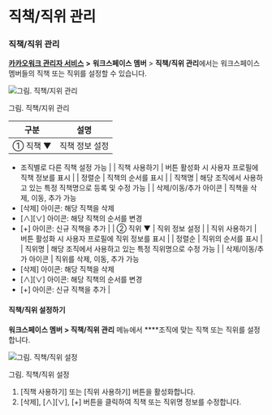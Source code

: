 # 직책/직위 관리

### 직책/직위 관리

[**카카오워크 관리자 서비스**](https://admin.kakaowork.com/) **>** **워크스페이스 멤버** > **직책/직위 관리**에서는 워크스페이스 멤버들의 직책 또는 직위를 설정할 수 있습니다.

![그림. 직책/지위 관리](https://s3-us-west-2.amazonaws.com/secure.notion-static.com/f0d23d83-9755-476d-a068-647a2731fb39/%EC%A7%81%EC%B1%85%EC%A7%80%EC%9C%84\_%EA%B4%80%EB%A6%AC.png)

그림. 직책/지위 관리

| 구분     | 설명       |
| ------ | -------- |
| ① 직책 ▼ | 직책 정보 설정 |

* 조직별로 다른 직책 설정 가능 | | 직책 사용하기 | 버튼 활성화 시 사용자 프로필에 직책 정보를 표시 | | 정렬순 | 직책의 순서를 표시 | | 직책명 | 해당 조직에서 사용하고 있는 특정 직책명으로 등록 및 수정 가능 | | 삭제/이동/추가 아이콘 | 직책을 삭제, 이동, 추가 가능
* \[삭제] 아이콘: 해당 직책을 삭제
* \[∧]\[∨] 아이콘: 해당 직책의 순서를 변경
* \[+] 아이콘: 신규 직책을 추가 | | ② 직위 ▼ | 직위 정보 설정 | | 직위 사용하기 | 버튼 활성화 시 사용자 프로필에 직위 정보를 표시 | | 정렬순 | 직위의 순서를 표시 | | 직위명 | 해당 조직에서 사용하고 있는 특정 직위명으로 수정 가능 | | 삭제/이동/추가 아이콘 | 직위를 삭제, 이동, 추가 가능
* \[삭제] 아이콘: 해당 직책을 삭제
* \[∧]\[∨] 아이콘: 해당 직책의 순서를 변경
* \[+] 아이콘: 신규 직책을 추가 |

#### 직책/직위 설정하기

**워크스페이스 멤버 > 직책/직위 관리** 메뉴에서 \*\*\*\*조직에 맞는 직책 또는 직위를 설정합니다.

![그림. 직책/직위 설정](https://s3-us-west-2.amazonaws.com/secure.notion-static.com/6a55ec19-ed91-402f-b6c9-a6b15e0e3d8d/%EC%A7%81%EC%B1%85%EC%A7%80%EC%9C%84\_%EC%84%A4%EC%A0%95.png)

그림. 직책/직위 설정

1. \[직책 사용하기] 또는 \[직위 사용하기] 버튼을 활성화합니다.
2. \[삭제], \[∧]\[∨], \[+] 버튼을 클릭하여 직책 또는 직위명 정보를 수정합니다.

